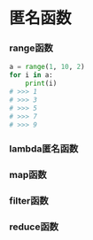 # 匿名函数
### range函数
```python
a = range(1, 10, 2)
for i in a:
    print(i)
# >>> 1
# >>> 3
# >>> 5
# >>> 7
# >>> 9
```
### lambda匿名函数
### map函数
### filter函数
### reduce函数
